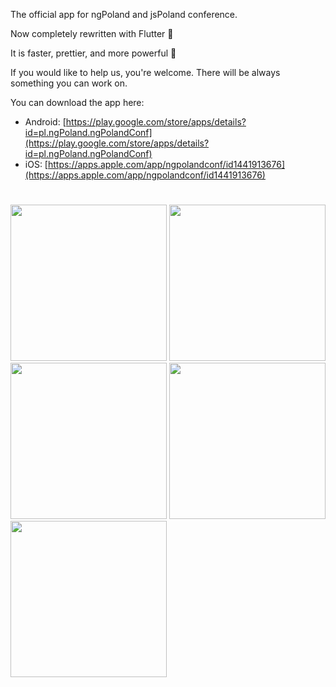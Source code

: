 The official app for ngPoland and jsPoland conference.

Now completely rewritten with Flutter 🚀

It is faster, prettier, and more powerful 💪

If you would like to help us, you're welcome. There will be always something you can work on.

You can download the app here:
- Android: [https://play.google.com/store/apps/details?id=pl.ngPoland.ngPolandConf](https://play.google.com/store/apps/details?id=pl.ngPoland.ngPolandConf)
- iOS: [https://apps.apple.com/app/ngpolandconf/id1441913676](https://apps.apple.com/app/ngpolandconf/id1441913676)

#
<img src="https://github.com/MVP-Greenhouse/ngPolandConfApp/assets/16476508/486f0b45-a7ab-452b-b370-6f1f36ea69a9" width="250">
<img src="https://github.com/MVP-Greenhouse/ngPolandConfApp/assets/16476508/fe8dd277-a621-4f39-97a3-b4ae85c98db3" width="250">
<img src="https://github.com/MVP-Greenhouse/ngPolandConfApp/assets/16476508/253a45a9-a6b7-4953-b451-1c46cc95764c" width="250">
<img src="https://github.com/MVP-Greenhouse/ngPolandConfApp/assets/16476508/4b0db53e-6903-4606-a9c9-10253d3aae70" width="250">
<img src="https://github.com/MVP-Greenhouse/ngPolandConfApp/assets/16476508/fbafcf16-7953-4e3b-a530-74562646275e" width="250">

